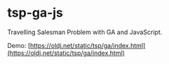 # tsp-ga-js

Travelling Salesman Problem with GA and JavaScript.

Demo: [https://oldj.net/static/tsp/ga/index.html](https://oldj.net/static/tsp/ga/index.html)
